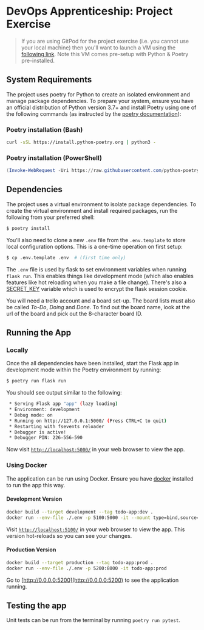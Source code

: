 # DevOps Apprenticeship: Project Exercise

> If you are using GitPod for the project exercise (i.e. you cannot use your local machine) then you'll want to launch a VM using the [following link](https://gitpod.io/#https://github.com/CorndelWithSoftwire/DevOps-Course-Starter). Note this VM comes pre-setup with Python & Poetry pre-installed.

## System Requirements

The project uses poetry for Python to create an isolated environment and manage package dependencies. To prepare your system, ensure you have an official distribution of Python version 3.7+ and install Poetry using one of the following commands (as instructed by the [poetry documentation](https://python-poetry.org/docs/#system-requirements)):

### Poetry installation (Bash)

```bash
curl -sSL https://install.python-poetry.org | python3 -
```

### Poetry installation (PowerShell)

```powershell
(Invoke-WebRequest -Uri https://raw.githubusercontent.com/python-poetry/poetry/master/install-poetry.py -UseBasicParsing).Content | python -
```

## Dependencies

The project uses a virtual environment to isolate package dependencies. To create the virtual environment and install required packages, run the following from your preferred shell:

```bash
$ poetry install
```

You'll also need to clone a new `.env` file from the `.env.template` to store local configuration options. This is a one-time operation on first setup:

```bash
$ cp .env.template .env  # (first time only)
```

The `.env` file is used by flask to set environment variables when running `flask run`. This enables things like development mode (which also enables features like hot reloading when you make a file change). There's also a [SECRET_KEY](https://flask.palletsprojects.com/en/1.1.x/config/#SECRET_KEY) variable which is used to encrypt the flask session cookie.

You will need a trello account and a board set-up. The board lists must also be called _To-Do_, _Doing_ and _Done_. To find out the board name, look at the url of the board and pick out the 8-character board ID.

## Running the App

### Locally

Once the all dependencies have been installed, start the Flask app in development mode within the Poetry environment by running:
```bash
$ poetry run flask run
```

You should see output similar to the following:
```bash
 * Serving Flask app "app" (lazy loading)
 * Environment: development
 * Debug mode: on
 * Running on http://127.0.0.1:5000/ (Press CTRL+C to quit)
 * Restarting with fsevents reloader
 * Debugger is active!
 * Debugger PIN: 226-556-590
```
Now visit [`http://localhost:5000/`](http://localhost:5000/) in your web browser to view the app.

### Using Docker

The application can be run using Docker. Ensure you have [docker](https://docs.docker.com/get-docker/) installed to run the app this way.

#### Development Version

```sh
docker build --target development --tag todo-app:dev .
docker run --env-file ./.env -p 5100:5000 -it --mount type=bind,source="$(pwd)"/todo_app,target=/src/todo_app todo-app:dev
```

Visit [`http://localhost:5100/`](http://localhost:5100/) in your web browser to view the app. This version hot-reloads so you can see your changes.

#### Production Version

```sh
docker build --target production --tag todo-app:prod .
docker run --env-file ./.env -p 5200:8000 -it todo-app:prod
```

Go to [http://0.0.0.0:5200](http://0.0.0.0:5200) to see the application running.

## Testing the app

Unit tests can be run from the terminal by running `poetry run pytest`.